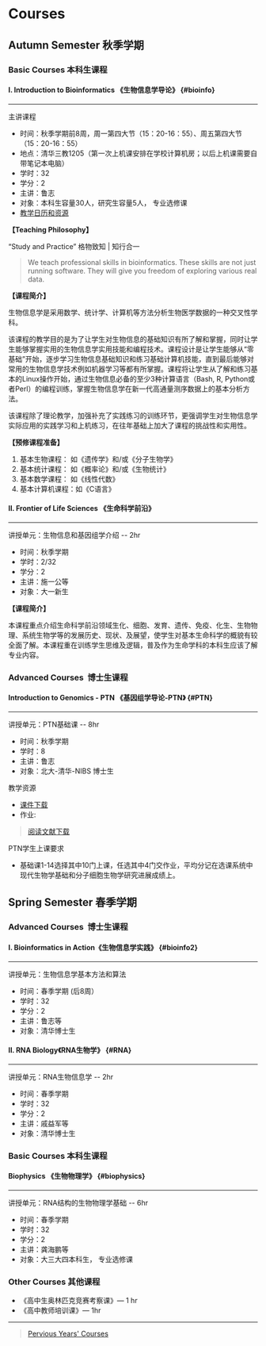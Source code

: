# Courses 

## Autumn Semester 秋季学期 

### Basic Courses 本科生课程

#### I. Introduction to Bioinformatics 《生物信息学导论》 {#bioinfo}
---

主讲课程

-   时间：秋季学期前8周，周一第四大节（15：20-16：55）、周五第四大节（15：20-16：55）
-   地点：清华三教1205（第一次上机课安排在学校计算机房；以后上机课需要自带笔记本电脑）  
-   学时：32 
-   学分：2
-   主讲：鲁志 
-   对象：本科生容量30人，研究生容量5人， 专业选修课
-   [教学日历和资源](https://www.evernote.com/l/ABJ1_LKqbc1NAaoFohtSR0SXi2Vh3RbVNrg)


**【Teaching Philosophy】**

“Study and Practice”  格物致知 \| 知行合一 

> We teach professional skills in bioinformatics. These skills are not just running software. They will give you freedom of exploring various real data.


**【课程简介】**

生物信息学是采用数学、统计学、计算机等方法分析生物医学数据的一种交叉性学科。

该课程的教学目的是为了让学生对生物信息的基础知识有所了解和掌握，同时让学生能够掌握实用的生物信息学实用技能和编程技术。课程设计是让学生能够从“零基础”开始，逐步学习生物信息基础知识和练习基础计算机技能，直到最后能够对常用的生物信息学技术例如机器学习等都有所掌握。课程将让学生从了解和练习基本的Linux操作开始，通过生物信息必备的至少3种计算语言（Bash, R, Python或者Perl）的编程训练，掌握生物信息学在新一代高通量测序数据上的基本分析方法。

该课程除了理论教学，加强补充了实践练习的训练环节，更强调学生对生物信息学实际应用的实践学习和上机练习，在往年基础上加大了课程的挑战性和实用性。

**【预修课程准备】**

1. 基本生物课程： 如《遗传学》和/或《分子生物学》
2. 基本统计课程： 如《概率论》和/或《生物统计》
3. 基本数学课程： 如《线性代数》
4. 基本计算机课程：如《C语言》


#### II. Frontier of Life Sciences 《生命科学前沿》
---

讲授单元：生物信息和基因组学介绍 -- 2hr

-   时间：秋季学期 
-   学时：2/32 
-   学分：2
-   主讲：施一公等 
-   对象：大一新生

**【课程简介】**

本课程重点介绍生命科学前沿领域生化、细胞、发育、遗传、免疫、化生、生物物理、系统生物学等的发展历史、现状、及展望，使学生对基本生命科学的概貌有较全面了解。本课程重在训练学生思维及逻辑，普及作为生命学科的本科生应该了解专业内容。



### Advanced Courses  博士生课程

#### Introduction to Genomics - PTN 《基因组学导论-PTN》 {#PTN}
---

讲授单元：PTN基础课 -- 8hr

-   时间：秋季学期
-   学时：8 
-   主讲：鲁志 
-   对象：北大-清华-NIBS 博士生

教学资源

- [课件下载](https://cloud.tsinghua.edu.cn/d/f361101fc62e49df960b/?p=/genomics-PTN%202018&mode=list)
- 作业:

> [阅读文献下载](https://cloud.tsinghua.edu.cn/d/d2b6ca8a4cce49438f59/?p=/Literature%20shared%20by%20John/Recommendation%20for%20Startup&mode=list)


PTN学生上课要求

-   基础课1-14选择其中10门上课，任选其中4门交作业，平均分记在选课系统中现代生物学基础和分子细胞生物学研究进展成绩上。




## Spring Semester 春季学期

### Advanced Courses  博士生课程

#### I. Bioinformatics in Action《生物信息学实践》 {#bioinfo2}
---

讲授单元：生物信息学基本方法和算法

-   时间：春季学期 (后8周） 
-   学时：32 
-   学分：2
-   主讲：鲁志等 
-   对象：清华博士生

#### II. RNA Biology《RNA生物学》 {#RNA}
---

讲授单元：RNA生物信息学 -- 2hr

-   时间：春季学期 
-   学时：32 
-   学分：2
-   主讲：戚益军等 
-   对象：清华博士生



### Basic Courses 本科生课程

#### Biophysics 《生物物理学》 {#biophysics}
---

讲授单元：RNA结构的生物物理学基础 -- 6hr

-   时间：春季学期
-   学时：32 
-   学分：2
-   主讲：龚海鹏等 
-   对象：大三大四本科生， 专业选修课


### Other Courses 其他课程

* 《高中生奥林匹克竞赛考察课》— 1 hr
* 《高中教师培训课》—  1hr




--- 

> [Pervious Years' Courses](https://www.evernote.com/pub/view/luzhiustc/teaching)



